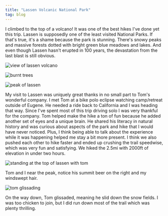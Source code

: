 ```yaml
---
title: "Lassen Volcanic National Park"
tag: blog
---
```


I climbed to the top of a volcano! It was one of the best hikes I've done yet this trip. Lassen is supposedly one of the least visited National Parks. If that's true, it's a shame because the park is stunning. There's snowy peaks and massive forests dotted with bright green blue meadows and lakes. And even though Lassen hasn't erupted in 100 years, the devastation from the last blast is still obvious.

![view of lassen volcano](/assets/images/wordpress/lassen-1.jpg)

![burnt trees](/assets/images/wordpress/lassen-2.jpg)

![peak of lassen](/assets/images/wordpress/lassen-3.jpg)

My visit to Lassen was uniquely great thanks in no small part to Tom's wonderful company. I met Tom at a bike polo eclipse watching camp/retreat outside of Eugene. He needed a ride back to California and I was heading that way. Since I've spent most of this trip driving solo I was very thankful for the company. Tom helped make the hike a ton of fun because he added another set of eyes and a unique brain. He shared his literacy in natural history and was curious about aspects of the park and hike that I would have never noticed. Plus, I think being able to talk about the experience while it was happening helped me stay a bit more present. I think we also pushed each other to hike faster and ended up crushing the trail speedwise, which was very fun and satisfying. We hiked the 2.5mi with 2000ft of elevation in under two hours.

![standing at the top of lassen with tom](/assets/images/wordpress/lassen-4.jpg)

Tom and I near the peak, notice his summit beer on the right and my windswept hair.

![tom glissading](/assets/images/wordpress/lassen-5.jpg)

On the way down, Tom glissaded, meaning he slid down the snow fields. I was too chicken to join, but I did run down most of the trail which was plenty thrilling.
